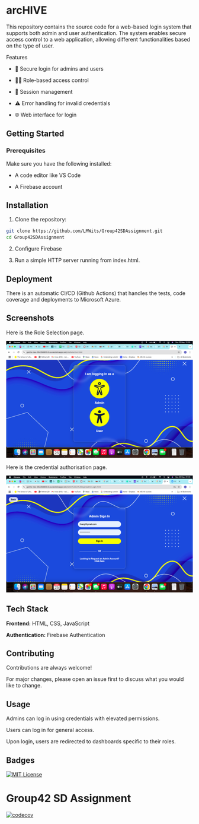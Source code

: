 
# arcHIVE

This repository contains the source code for a web-based login system that supports both admin and user authentication. The system enables secure access control to a web application, allowing different functionalities based on the type of user.

Features

* 🔐 Secure login for admins and users

* 🧑‍💼 Role-based access control

* 📄 Session management

* ⚠️ Error handling for invalid credentials

* 🌐 Web interface for login


## Getting Started

### Prerequisites
Make sure you have the following installed:

* A code editor like VS Code

* A Firebase account
## Installation

1. Clone the repository:

```bash
git clone https://github.com/LMWits/Group42SDAssignment.git
cd Group42SDAssignment
```

2. Configure Firebase

3. Run a simple HTTP server running from index.html.
    
## Deployment

There is an automatic CI/CD (Github Actions) that handles the tests, code coverage and deployments to Microsoft Azure. 

## Screenshots

Here is the Role Selection page.

![App Screenshot](./Screenshot%202025-05-25%20at%2021.35.01.png)


Here is the credential authorisation page.

![App Screenshot](./Screenshot%202025-05-25%20at%2021.40.05.png)

## Tech Stack

**Frontend:** HTML, CSS, JavaScript 

**Authentication:** Firebase Authentication

## Contributing

Contributions are always welcome!

For major changes, please open an issue first to discuss what you would like to change.


## Usage

Admins can log in using credentials with elevated permissions.

Users can log in for general access.

Upon login, users are redirected to dashboards specific to their roles.


## Badges

[![MIT License](https://img.shields.io/badge/License-MIT-green.svg)](https://choosealicense.com/licenses/mit/)

# Group42 SD Assignment

[![codecov](https://codecov.io/gh/LMWits/Group42SDAssignment/branch/main/graph/badge.svg)](https://codecov.io/gh/LMWits/Group42SDAssignment)
